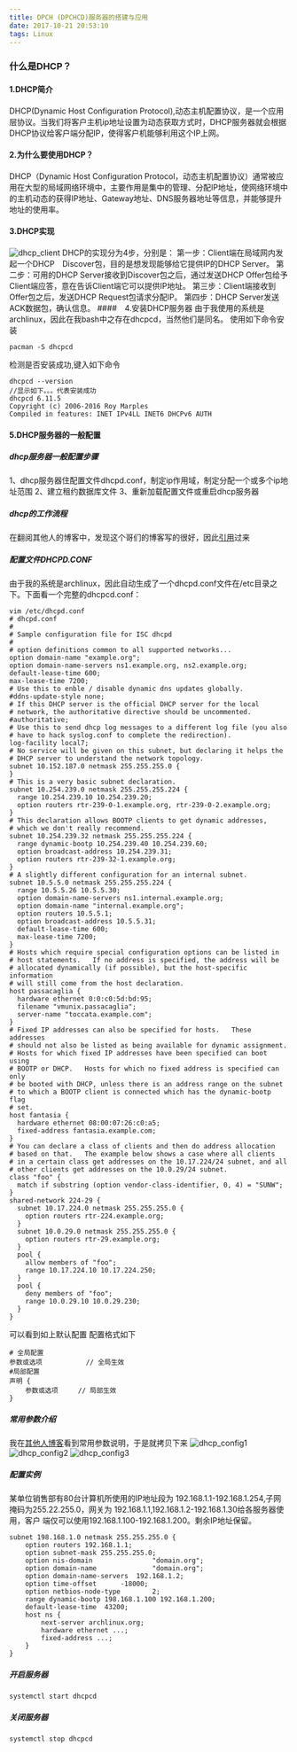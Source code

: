 ```yaml
---
title: DPCH (DPCHCD)服务器的搭建与应用
date: 2017-10-21 20:53:10
tags: Linux
---
```

### 什么是DHCP？
#### 1.DHCP简介
DHCP(Dynamic Host Configuration Protocol),动态主机配置协议，是一个应用层协议。当我们将客户主机ip地址设置为动态获取方式时，DHCP服务器就会根据DHCP协议给客户端分配IP，使得客户机能够利用这个IP上网。
#### 2.为什么要使用DHCP？
DHCP（Dynamic Host Configuration Protocol，动态主机配置协议）通常被应用在大型的局域网络环境中，主要作用是集中的管理、分配IP地址，使网络环境中的主机动态的获得IP地址、Gateway地址、DNS服务器地址等信息，并能够提升地址的使用率。
#### 3.DHCP实现
![dhcp_client](dhcp_client.png)
DHCP的实现分为4步，分别是：
第一步：Client端在局域网内发起一个DHCP　Discover包，目的是想发现能够给它提供IP的DHCP Server。
第二步：可用的DHCP Server接收到Discover包之后，通过发送DHCP Offer包给予Client端应答，意在告诉Client端它可以提供IP地址。
第三步：Client端接收到Offer包之后，发送DHCP Request包请求分配IP。
第四步：DHCP Server发送ACK数据包，确认信息。
####　4.安装DHCP服务器
由于我使用的系统是archlinux，因此在我bash中之存在dhcpcd，当然他们是同名。
使用如下命令安装
```
pacman -S dhcpcd

```
检测是否安装成功,键入如下命令
```
dhcpcd --version
//显示如下。。。代表安装成功
dhcpcd 6.11.5
Copyright (c) 2006-2016 Roy Marples
Compiled in features: INET IPv4LL INET6 DHCPv6 AUTH

```
#### 5.DHCP服务器的一般配置
##### dhcp服务器一般配置步骤
1、dhcp服务器住配置文件dhcpd.conf，制定ip作用域，制定分配一个或多个ip地址范围
2、建立租约数据库文件
3、重新加载配置文件或重启dhcp服务器

##### dhcp的工作流程
在翻阅其他人的博客中，发现这个哥们的博客写的很好，因此[引用](http://www.zyops.com/dhcp-working-procedure)过来

##### 配置文件DHCPD.CONF
由于我的系统是archlinux，因此自动生成了一个dhcpd.conf文件在/etc目录之下。下面看一个完整的dhcpcd.conf：
```
vim /etc/dhcpd.conf 
# dhcpd.conf
#
# Sample configuration file for ISC dhcpd
#
# option definitions common to all supported networks...
option domain-name "example.org";
option domain-name-servers ns1.example.org, ns2.example.org;
default-lease-time 600;
max-lease-time 7200;
# Use this to enble / disable dynamic dns updates globally.
#ddns-update-style none;
# If this DHCP server is the official DHCP server for the local
# network, the authoritative directive should be uncommented.
#authoritative;
# Use this to send dhcp log messages to a different log file (you also
# have to hack syslog.conf to complete the redirection).
log-facility local7;
# No service will be given on this subnet, but declaring it helps the 
# DHCP server to understand the network topology.
subnet 10.152.187.0 netmask 255.255.255.0 {
}
# This is a very basic subnet declaration.
subnet 10.254.239.0 netmask 255.255.255.224 {
  range 10.254.239.10 10.254.239.20;
  option routers rtr-239-0-1.example.org, rtr-239-0-2.example.org;
}
# This declaration allows BOOTP clients to get dynamic addresses,
# which we don't really recommend.
subnet 10.254.239.32 netmask 255.255.255.224 {
  range dynamic-bootp 10.254.239.40 10.254.239.60;
  option broadcast-address 10.254.239.31;
  option routers rtr-239-32-1.example.org;
}
# A slightly different configuration for an internal subnet.
subnet 10.5.5.0 netmask 255.255.255.224 {
  range 10.5.5.26 10.5.5.30;
  option domain-name-servers ns1.internal.example.org;
  option domain-name "internal.example.org";
  option routers 10.5.5.1;
  option broadcast-address 10.5.5.31;
  default-lease-time 600;
  max-lease-time 7200;
}
# Hosts which require special configuration options can be listed in
# host statements.   If no address is specified, the address will be
# allocated dynamically (if possible), but the host-specific information
# will still come from the host declaration.
host passacaglia {
  hardware ethernet 0:0:c0:5d:bd:95;
  filename "vmunix.passacaglia";
  server-name "toccata.example.com";
}
# Fixed IP addresses can also be specified for hosts.   These addresses
# should not also be listed as being available for dynamic assignment.
# Hosts for which fixed IP addresses have been specified can boot using
# BOOTP or DHCP.   Hosts for which no fixed address is specified can only
# be booted with DHCP, unless there is an address range on the subnet
# to which a BOOTP client is connected which has the dynamic-bootp flag
# set.
host fantasia {
  hardware ethernet 08:00:07:26:c0:a5;
  fixed-address fantasia.example.com;
}
# You can declare a class of clients and then do address allocation
# based on that.   The example below shows a case where all clients
# in a certain class get addresses on the 10.17.224/24 subnet, and all
# other clients get addresses on the 10.0.29/24 subnet.
class "foo" {
  match if substring (option vendor-class-identifier, 0, 4) = "SUNW";
}
shared-network 224-29 {
  subnet 10.17.224.0 netmask 255.255.255.0 {
    option routers rtr-224.example.org;
  }
  subnet 10.0.29.0 netmask 255.255.255.0 {
    option routers rtr-29.example.org;
  }
  pool {
    allow members of "foo";
    range 10.17.224.10 10.17.224.250;
  }
  pool {
    deny members of "foo";
    range 10.0.29.10 10.0.29.230;
  }
}
```
可以看到如上默认配置
配置格式如下
```
# 全局配置
参数或选项			// 全局生效
#局部配置
声明 {
	参数或选项	  // 局部生效
}
```
##### 常用参数介绍
我在[其他人博客](http://www.zyops.com/dhcp-working-procedure)看到常用参数说明，于是就拷贝下来
![dhcp_config1](dhcp_config1.gif)
![dhcp_config2](dhcp_config2.gif)
![dhcp_config3](dhcp_config3.gif)

##### 配置实例
某单位销售部有80台计算机所使用的IP地址段为
192.168.1.1-192.168.1.254,子网掩码为255.22.255.0，网关为
192.168.1.1,192.168.1.2-192.168.1.30给各服务器使用，客户
端仅可以使用192.168.1.100-192.168.1.200。剩余IP地址保留。
```
subnet 198.168.1.0 netmask 255.255.255.0 {
	option routers 192.168.1.1;
	option subnet-mask 255.255.255.0;
	option nis-domain				"domain.org";
	option domain-name				"domain.org";
	option domain-name-servers 	192.168.1.2;
	option time-offset 		-18000;
	option netbios-node-type 		2;
	range dynamic-bootp	198.168.1.100 192.168.1.200;
	default-lease-time 	43200;
	host ns {
		next-server archlinux.org;
		hardware ethernet ...;
		fixed-address ...;
	}
}
```
##### 开启服务器
```
systemctl start dhcpcd

```
##### 关闭服务器
```
systemctl stop dhcpcd
```